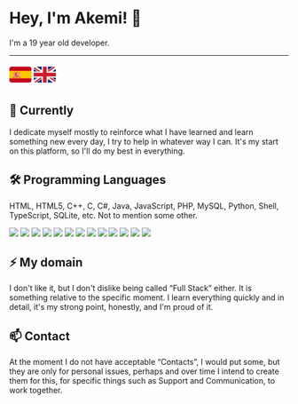 # Hey, I'm Akemi! 👋
I'm a 19 year old developer.
<hr>
<img height="40" src="https://github.com/BoxuChan/BoxuChan/blob/main/assets/spain.png"/> <img height="40" src=https://github.com/Akeminz/Akeminz/blob/main/Assets/Great%20Britain.png
<hr>
                                                                                               
## 🔭 Currently
I dedicate myself mostly to reinforce what I have learned and learn something new every day, I try to help in whatever way I can. It's my start on this platform, so I'll do my best in everything.
## 🛠 Programming Languages
HTML, HTML5, C++, C, C#, Java, JavaScript, PHP, MySQL, Python, Shell, TypeScript, SQLite, etc. Not to mention some other.

![](https://img.shields.io/badge/-⠀HTML⠀-%23000000?style=flat-square&logo=html&logoColor=ffffff&color=E34F26)
![](https://img.shields.io/badge/-⠀HTML5⠀-%23000000?style=flat-square&logo=html5&logoColor=ffffff&color=E34F26)
![](https://img.shields.io/badge/-⠀C++⠀-%23000000?style=flat-square&logo=cplusplus&logoColor=ffffff&color=00599C)
![](https://img.shields.io/badge/-⠀C⠀-%23000000?style=flat-square&logo=c&logoColor=ffffff&color=8496aa)
![](https://img.shields.io/badge/-⠀C%23⠀-%23000000?style=flat-square&logo=csharp&logoColor=ffffff&color=239120)
![](https://img.shields.io/badge/-⠀Java⠀-%23000000?style=flat-square&logo=java&logoColor=ffffff&color=ee2024)
![](https://img.shields.io/badge/-⠀JavaScript⠀-%23000000?style=flat-square&logo=javascript&logoColor=ffffff&color=e1a400)
![](https://img.shields.io/badge/-⠀PHP⠀-%23000000?style=flat-square&logo=php&logoColor=ffffff&color=777BB4)
![](https://img.shields.io/badge/-⠀MySQL⠀-%23000000?style=flat-square&logo=mysql&logoColor=ffffff&color=4479A1)
![](https://img.shields.io/badge/-⠀Python⠀-%23000000?style=flat-square&logo=python&logoColor=ffffff&color=3776AB)
![](https://img.shields.io/badge/-⠀Shell⠀-%23000000?style=flat-square&logo=powershell&logoColor=ffffff&color=5391FE)
![](https://img.shields.io/badge/-⠀TypeScript⠀-%23000000?style=flat-square&logo=typescript&logoColor=ffffff&color=3178C6)
![](https://img.shields.io/badge/-⠀SQLite⠀-%23000000?style=flat-square&logo=sqlite&logoColor=ffffff&color=003B57)

## ⚡️ My domain 
I don't like it, but I don't dislike being called “Full Stack” either. It is something relative to the specific moment. I learn everything quickly and in detail, it's my strong point, honestly, and I'm proud of it.


## 📫 Contact
At the moment I do not have acceptable “Contacts”, I would put some, but they are only for personal issues, perhaps and over time I intend to create them for this, for specific things such as Support and Communication, to work together.
